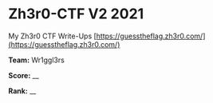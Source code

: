 # Zh3r0-CTF V2 2021
My Zh3r0 CTF Write-Ups
[https://guesstheflag.zh3r0.com/](https://guesstheflag.zh3r0.com/)

**Team:** Wr1ggl3rs

**Score:** __

**Rank:** __
